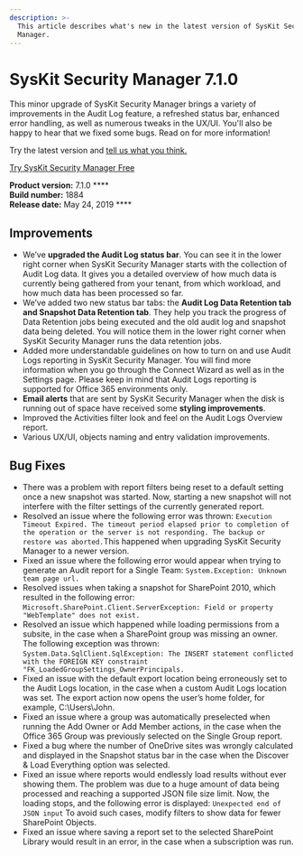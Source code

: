 ```yaml
---
description: >-
  This article describes what's new in the latest version of SysKit Security
  Manager.
---
```


# SysKit Security Manager 7.1.0

This minor upgrade of SysKit Security Manager brings a variety of improvements in the Audit Log feature, a refreshed status bar, enhanced error handling, as well as numerous tweaks in the UX/UI. You'll also be happy to hear that we fixed some bugs. Read on for more information!  

Try the latest version and [tell us what you think.](https://www.syskit.com/company/contact-us/) 

[Try SysKit Security Manager Free](https://www.syskit.com/products/security-manager/download/) 

**Product version:** 7.1.0  ****  
**Build number:** 1884    
**Release date:** May 24, 2019 ****

## Improvements

* We’ve **upgraded the Audit Log status bar**. You can see it in the lower right corner when SysKit Security Manager starts with the collection of Audit Log data. It gives you a detailed overview of how much data is currently being gathered from your tenant, from which workload, and how much data has been processed so far.  
* We’ve added two new status bar tabs: the **Audit Log Data Retention tab and Snapshot Data Retention tab**. They help you track the progress of Data Retention jobs being executed and the old audit log and snapshot data being deleted. You will notice them in the lower right corner when SysKit Security Manager runs the data retention jobs.  
* Added more understandable guidelines on how to turn on and use Audit Logs reporting in SysKit Security Manager. You will find more information when you go through the Connect Wizard as well as in the Settings page. Please keep in mind that Audit Logs reporting is supported for Office 365 environments only.  
* **Email alerts** that are sent by SysKit Security Manager when the disk is running out of space have received some **styling improvements**.  
* Improved the Activities filter look and feel on the Audit Logs Overview report.  
* Various UX/UI, objects naming and entry validation improvements. 

## Bug Fixes

* There was a problem with report filters being reset to a default setting once a new snapshot was started. Now, starting a new snapshot will not interfere with the filter settings of the currently generated report.  
* Resolved an issue where the following error was thrown: `Execution Timeout Expired. The timeout period elapsed prior to completion of the operation or the server is not responding. The backup or restore was aborted.`This happened when upgrading SysKit Security Manager to a newer version.  
* Fixed an issue where the following error would appear when trying to generate an Audit report for a Single Team: `System.Exception: Unknown team page url.`  
* Resolved issues when taking a snapshot for SharePoint 2010, which resulted in the following error: `Microsoft.SharePoint.Client.ServerException: Field or property "WebTemplate" does not exist.`   
* Resolved an issue which happened while loading permissions from a subsite, in the case when a SharePoint group was missing an owner. The following exception was thrown: `System.Data.SqlClient.SqlException: The INSERT statement conflicted with the FOREIGN KEY constraint "FK_LoadedGroupSettings_OwnerPrincipals.`  
* Fixed an issue with the default export location being erroneously set to the Audit Logs location, in the case when a custom Audit Logs location was set.  The export action now opens the user’s home folder, for example, C:\Users\John. 
* Fixed an issue where a group was automatically preselected when running the Add Owner or Add Member actions, in the case when the Office 365 Group was previously selected on the Single Group report.  
* Fixed a bug where the number of OneDrive sites was wrongly calculated and displayed in the Snapshot status bar in the case when the Discover & Load Everything option was selected.  
* Fixed an issue where reports would endlessly load results without ever showing them. The problem was due to a huge amount of data being processed and reaching a supported JSON file size limit. Now, the loading stops, and the following error is displayed: `Unexpected end of JSON input`  To avoid such cases, modify filters to show data for fewer SharePoint Objects.  
* Fixed an issue where saving a report set to the selected SharePoint Library would result in an error, in the case when a subscription was run.  

